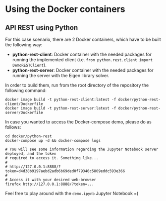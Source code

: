 # Using the Docker containers

## API REST using Python
For this case scenario, there are 2 Docker containers, which have to be built the following way:
* **python-rest-client**: Docker container with the needed packages for running the implemented client (i.e. ```from python.rest.client import DemoRESTClient```).
* **python-rest-server**: Docker container with the needed packages for running the server with the Eigen library solver.

In order to build them, run from the root directory of the repository the following command:
```
docker image build -t python-rest-client:latest -f docker/python-rest-client/Dockerfile
docker image build -t python-rest-server:latest -f docker/python-rest-server/Dockerfile
```

In case you wanted to access the Docker-compose demo, please do as follows:
```
cd docker/python-rest
docker-compose up -d && docker-compose logs

# You will see some information regarding the Jupyter Notebook server deployed, and the token
# required to access it. Something like...
#
# http://127.0.0.1:8888/?token=d4d38b9197aebd2adb6b69ded0f79346c5809eddc593e366
#
# Access it with your desired web-browser
firefox http://127.0.0.1:8888/?token=...
```

Feel free to play around with the ```demo.ipynb``` Jupyter Notebook =)
